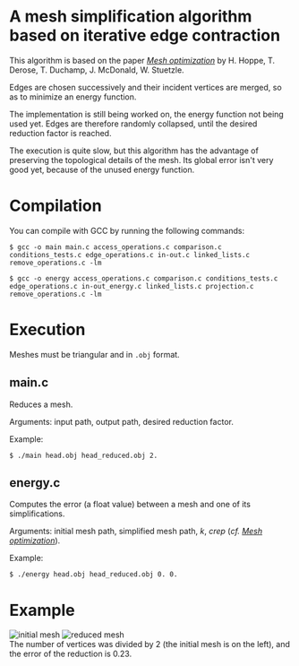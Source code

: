 # A mesh simplification algorithm based on iterative edge contraction
This algorithm is based on the paper [_Mesh optimization_](https://doi.org/10.1145/166117.166119) by H. Hoppe, T. Derose, T. Duchamp, J. McDonald, W. Stuetzle.

Edges are chosen successively and their incident vertices are merged, so as to minimize an energy function.

The implementation is still being worked on, the energy function not being used yet. Edges are therefore randomly collapsed, until the desired reduction factor is reached.

The execution is quite slow, but this algorithm has the advantage of preserving the topological details of the mesh. Its global error isn't very good yet, because of the unused energy function.

 # Compilation
 You can compile with GCC by running the following commands:
```
$ gcc -o main main.c access_operations.c comparison.c conditions_tests.c edge_operations.c in-out.c linked_lists.c remove_operations.c -lm
```

```
$ gcc -o energy access_operations.c comparison.c conditions_tests.c edge_operations.c in-out_energy.c linked_lists.c projection.c remove_operations.c -lm
```

# Execution
Meshes must be triangular and in `.obj` format.

## main.c
Reduces a mesh.

Arguments: input path, output path, desired reduction factor.

Example:
```
$ ./main head.obj head_reduced.obj 2.
```

## energy.c
Computes the error (a float value) between a mesh and one of its simplifications.

Arguments: initial mesh path, simplified mesh path, _k_, _crep_ (_cf. [Mesh optimization](https://doi.org/10.1145/166117.166119)_).

Example:
```
$ ./energy head.obj head_reduced.obj 0. 0.
```

# Example
![initial mesh](https://i.imgur.com/c4XOg8p.png) ![reduced mesh](https://i.imgur.com/z7ff6Wx.png) \
The number of vertices was divided by 2 (the initial mesh is on the left), and the error of the reduction is 0.23.
